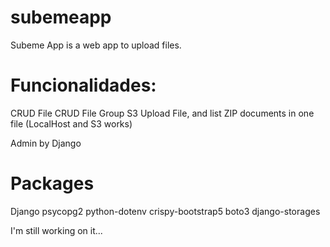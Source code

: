 # subemeapp
Subeme App is a web app to upload files.

# Funcionalidades:

CRUD File
CRUD File Group
S3 Upload File, and list
ZIP documents in one file (LocalHost and S3 works)


Admin by Django

# Packages

Django
psycopg2
python-dotenv
crispy-bootstrap5
boto3
django-storages

I'm still working on it...

